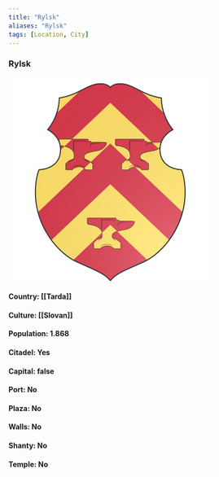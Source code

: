 ```yaml
---
title: "Rylsk"
aliases: "Rylsk"
tags: [Location, City]
---
```

### Rylsk
![](attachment/d88e99dd0aa64afe9c1ce7bec82fc07b.svg)

#### Country: [[Tarda]]

#### Culture: [[Slovan]]

#### Population: 1.868

#### Citadel: Yes

#### Capital: false

#### Port: No

#### Plaza: No

#### Walls: No

#### Shanty: No

#### Temple: No

